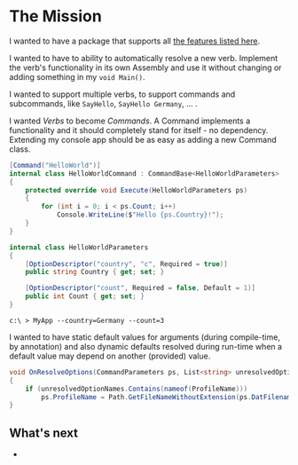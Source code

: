 # The Mission

I wanted to have a package that supports all [the features listed here](../readme.md).

I wanted to have to ability to automatically resolve a new verb. Implement the verb's functionality in its own Assembly and use it without changing or adding something in my `void Main()`. 

I wanted to support multiple verbs, to support commands and subcommands, like `SayHello`, `SayHello Germany`, ... .

I wanted *Verbs* to become *Commands*. A Command implements a functionality and it should completely stand for itself - no dependency. Extending my console app should be as easy as adding a new Command class.

```csharp
[Command("HelloWorld")]
internal class HelloWorldCommand : CommandBase<HelloWorldParameters>
{
    protected override void Execute(HelloWorldParameters ps)
    {
        for (int i = 0; i < ps.Count; i++)
            Console.WriteLine($"Hello {ps.Country}!");
    }
}

internal class HelloWorldParameters
{
    [OptionDescriptor("country", "c", Required = true)]
    public string Country { get; set; }

    [OptionDescriptor("count", Required = false, Default = 1)]
    public int Count { get; set; }
}
```

`c:\ > MyApp --country=Germany --count=3`

I wanted to have static default values for arguments (during compile-time, by annotation) and also dynamic defaults resolved during run-time when a default value may depend on another (provided) value.

```csharp
void OnResolveOptions(CommandParameters ps, List<string> unresolvedOptionNames)
{
	if (unresolvedOptionNames.Contains(nameof(ProfileName)))
    	ps.ProfileName = Path.GetFileNameWithoutExtension(ps.DatFilename);
}
```

## What's next

* 